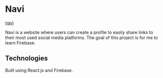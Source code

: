 # Navi

[navi](https://navi.tmp.ooo/)

Navi is a website where users can create a profile to easily share links to their most used social media platforms. The goal of this project is for me to learn Firebase.

## Technologies

Built using React.js and Firebase.
